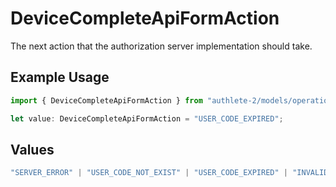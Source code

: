 # DeviceCompleteApiFormAction

The next action that the authorization server implementation should take.


## Example Usage

```typescript
import { DeviceCompleteApiFormAction } from "authlete-2/models/operations";

let value: DeviceCompleteApiFormAction = "USER_CODE_EXPIRED";
```

## Values

```typescript
"SERVER_ERROR" | "USER_CODE_NOT_EXIST" | "USER_CODE_EXPIRED" | "INVALID_REQUEST" | "SUCCESS"
```